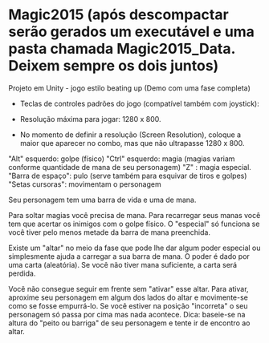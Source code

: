 # Magic2015  (após descompactar serão gerados um executável e uma pasta chamada Magic2015_Data. Deixem sempre os dois juntos)
Projeto em Unity - jogo estilo beating up (Demo com uma fase completa)


- Teclas de controles padrões do jogo (compatível também com joystick):

- Resolução máxima para jogar: 1280 x 800. 
- No momento de definir a resolução (Screen Resolution), coloque a maior que aparecer no combo, mas que não ultrapasse 1280 x 800.

"Alt" esquerdo: golpe (físico)
"Ctrl" esquerdo: magia   (magias variam conforme quantidade de mana de seu personagem)
"Z" : magia especial.
"Barra de espaço": pulo (serve também para esquivar de tiros e golpes)
"Setas cursoras": movimentam o personagem

Seu personagem tem uma barra de vida e uma de mana.

Para soltar magias você precisa de mana. Para recarregar seus manas você tem que acertar os inimigos com o golpe físico.
O "especial" só funciona se você tiver pelo menos metade da barra de mana preenchida.

Existe um "altar" no meio da fase que pode lhe dar algum poder especial ou simplesmente ajuda a carregar a sua barra de mana.  O poder é dado por uma carta (aleatória). Se você não tiver mana suficiente, a carta será perdida.

Você não consegue seguir em frente sem "ativar" esse altar. Para ativar, aproxime seu personagem em algum dos lados do altar e movimente-se como se fosse empurrá-lo.  Se você estiver na posição "incorreta" o seu personagem só passa por cima mas nada acontece. Dica:  baseie-se na altura do "peito ou barriga" de seu personagem e tente ir de encontro ao altar.
